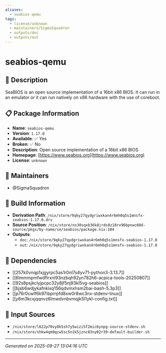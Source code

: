 ```yaml
---
aliases:
  - seabios-qemu
tags:
  - license/unknown
  - maintainers/SigmaSquadron
  - outputs/doc
  - outputs/out
---
```


# seabios-qemu

## 📝 Description

SeaBIOS is an open source implementation of a 16bit x86 BIOS.
It can run in an emulator or it can run natively on x86 hardware with the
use of coreboot.


## 📋 Package Information

- **Name**: `seabios-qemu`
- **Version**: `1.17.0`
- **Available**: ✅ Yes
- **Broken**: ✅ No
- **Description**: Open source implementation of a 16bit x86 BIOS
- **Homepage**: [https://www.seabios.org](https://www.seabios.org)
- **License**: `unknown`
## 👥 Maintainers

- @SigmaSquadron


## 🔧 Build Information

- **Derivation Path**: `/nix/store/9qky27qydgriwxkan4r6mh0q5s1mnsfx-seabios-1.17.0.drv`
- **Source Position**: `/nix/store/ns30sqxb36k8jrds8z18rv96bpnwc60d-source/pkgs/by-name/se/seabios/package.nix:104`
- **Outputs**:
  - `doc`:  `/nix/store/9qky27qydgriwxkan4r6mh0q5s1mnsfx-seabios-1.17.0`
  - `out`:  `/nix/store/9qky27qydgriwxkan4r6mh0q5s1mnsfx-seabios-1.17.0`

## 🔗 Dependencies

- [[257k0vnqp1xjgyrpc5as1r0nl7s4yv71-python3-3.13.7]]
- [[6lmmmpmfwdflrxnl93nzbqh92yn782h6-acpica-tools-20250807]]
- [[92s8psjkclyjpcpc32y8jf5nj93kl5vg-seabios]]
- [[bjsb6wdjykafnkixq156qdvmxhsm2bai-bash-5.3p3]]
- [[p76r0cwlf6k97ibprrpfd8xw0r8wc3nx-stdenv-linux]]
- [[y6m3kcxjqqnvz6lmwdvnbvmqjk5l1ykl-config.txt]]

## 📁 Input Sources

- `/nix/store/l622p70vy8k5sh7y5wizi5f2mic6ynpg-source-stdenv.sh`
- `/nix/store/shkw4qm9qcw5sc5n1k5jznc83ny02r39-default-builder.sh`

---
*Generated on 2025-09-27 13:04:16 UTC*

